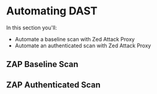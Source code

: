 # Automating DAST
In this section you'll:
- Automate a baseline scan with Zed Attack Proxy
- Automate an authenticated scan with Zed Attack Proxy

## ZAP Baseline Scan


## ZAP Authenticated Scan